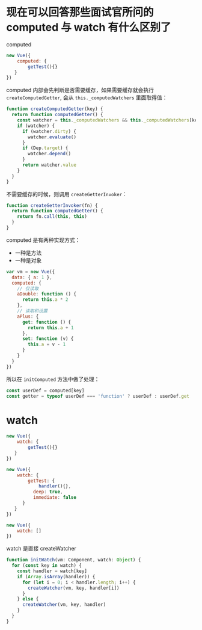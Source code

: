 # 现在可以回答那些面试官所问的 computed 与 watch 有什么区别了

computed

```js
new Vue({
	computed: {
   		getTest(){} 
   }
})
```

computed 内部会先判断是否需要缓存，如果需要缓存就会执行`createComputedGetter`, 会从 `this._computedWatchers` 里面取得值：

```js
function createComputedGetter(key) {
  return function computedGetter() {
    const watcher = this._computedWatchers && this._computedWatchers[key]
    if (watcher) {
      if (watcher.dirty) {
        watcher.evaluate()
      }
      if (Dep.target) {
        watcher.depend()
      }
      return watcher.value
    }
  }
}
```

不需要缓存的时候，则调用 `createGetterInvoker`：

```js
function createGetterInvoker(fn) {
  return function computedGetter() {
    return fn.call(this, this)
  }
}
```

computed 是有两种实现方式：
- 一种是方法
- 一种是对象

```js
var vm = new Vue({
  data: { a: 1 },
  computed: {
    // 仅读取
    aDouble: function () {
      return this.a * 2
    },
    // 读取和设置
    aPlus: {
      get: function () {
        return this.a + 1
      },
      set: function (v) {
        this.a = v - 1
      }
    }
  }
})
```

所以在 `initComputed` 方法中做了处理：

```js
const userDef = computed[key]
const getter = typeof userDef === 'function' ? userDef : userDef.get
```

# watch


```js
new Vue({
	watch: {
   		getTest(){} 
   }
})

new Vue({
	watch: {
   		getTest: {
      		handler(){},
          deep: true,
          immediate: false
      }
   }
})

new Vue({
	watch: []
})
```

watch 是直接 createWatcher 

```js
function initWatch(vm: Component, watch: Object) {
  for (const key in watch) {
    const handler = watch[key]
    if (Array.isArray(handler)) {
      for (let i = 0; i < handler.length; i++) {
        createWatcher(vm, key, handler[i])
      }
    } else {
      createWatcher(vm, key, handler)
    }
  }
}
```
